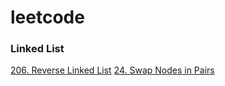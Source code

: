 # leetcode


### Linked List

[206. Reverse Linked List](/LinkedList/206.js)
[24. Swap Nodes in Pairs](/LinkedList/24.js)